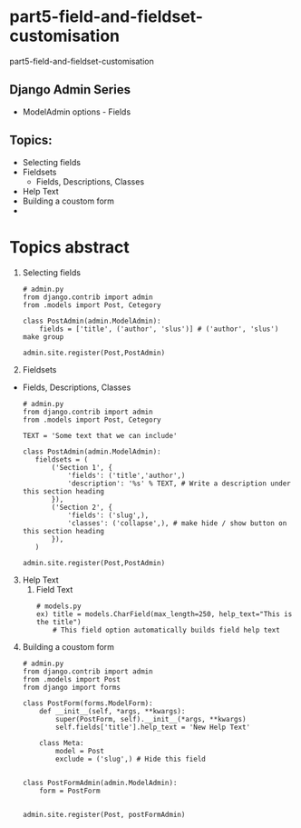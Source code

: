 # part5-field-and-fieldset-customisation
part5-field-and-fieldset-customisation

## Django Admin Series
- ModelAdmin options - Fields

## Topics:
- Selecting fields
- Fieldsets
  - Fields, Descriptions, Classes
- Help Text
- Building a coustom form
- 
# Topics abstract
1. Selecting fields
    ```
    # admin.py
    from django.contrib import admin
    from .models import Post, Cetegory

    class PostAdmin(admin.ModelAdmin):
        fields = ['title', ('author', 'slus')] # ('author', 'slus') make group

    admin.site.register(Post,PostAdmin)
    ```
    
3. Fieldsets
  - Fields, Descriptions, Classes
     ```
    # admin.py
    from django.contrib import admin
    from .models import Post, Cetegory

    TEXT = 'Some text that we can include'

    class PostAdmin(admin.ModelAdmin):
        fieldsets = (
            ('Section 1', {
                'fields': ('title','author',)
                'description': '%s' % TEXT, # Write a description under this section heading
            }),
            ('Section 2', {
                'fields': ('slug',),
                'classes': ('collapse',), # make hide / show button on this section heading
            }),
        )

    admin.site.register(Post,PostAdmin)
    ```
3. Help Text
   1. Field Text
        ```
        # models.py 
        ex) title = models.CharField(max_length=250, help_text="This is the title")
            # This field option automatically builds field help text
        ```
4. Building a coustom form
    ```
    # admin.py
    from django.contrib import admin
    from .models import Post
    from django import forms

    class PostForm(forms.ModelForm):
        def __init__(self, *args, **kwargs):
            super(PostForm, self).__init__(*args, **kwargs)
            self.fields['title'].help_text = 'New Help Text'

        class Meta:
            model = Post
            exclude = ('slug',) # Hide this field 

    
    class PostFormAdmin(admin.ModelAdmin):
        form = PostForm


    admin.site.register(Post, postFormAdmin)
    ```